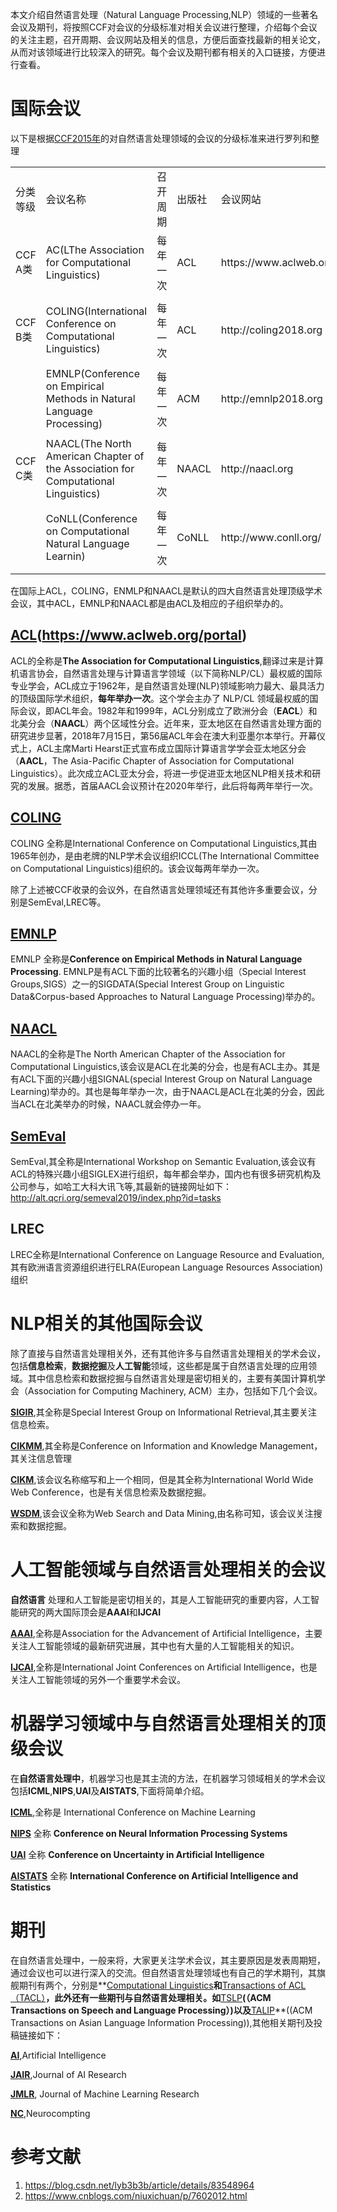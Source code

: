 本文介绍自然语言处理（Natural Language Processing,NLP）领域的一些著名会议及期刊，将按照CCF对会议的分级标准对相关会议进行整理，介绍每个会议的关注主题，召开周期、会议网站及相关的信息，方便后面查找最新的相关论文，从而对该领域进行比较深入的研究。每个会议及期刊都有相关的入口链接，方便进行查看。

# 国际会议

以下是根据[CCF2015年](https://www.ccf.org.cn/xspj/gyml/)的对自然语言处理领域的会议的分级标准来进行罗列和整理

<table>
   <tr>
      <td>分类等级</td>
      <td>会议名称</td>
      <td>召开周期</td>
      <td>出版社</td>
      <td>会议网站</td>
   </tr>
   <tr>
      <td>CCF A类</td>
      <td>AC(LThe Association for Computational Linguistics)</td>
      <td>每年一次</td>
      <td>ACL</td>
      <td>https://www.aclweb.org/portal</td>
   </tr>
   <tr>
      <td></td>
   </tr>
   <tr>
      <td>CCF B类</td>
      <td>COLING(International Conference on Computational Linguistics)</td>
      <td>每年一次</td>
      <td>ACL</td>
      <td>http://coling2018.org</td>
   </tr>
   <tr>
      <td></td>
   </tr>
   <tr>
      <td></td>
      <td>EMNLP(Conference on Empirical Methods in Natural Language Processing)</td>
      <td>每年一次</td>
      <td>ACM</td>
      <td>http://emnlp2018.org</td>
   </tr>
   <tr>
      <td></td>
   </tr>
   <tr>
      <td>CCF C类</td>
      <td>NAACL(The North American Chapter of the Association for Computational Linguistics)</td>
      <td>每年一次</td>
      <td>NAACL</td>
      <td>http://naacl.org</td>
   </tr>
   <tr>
      <td></td>
   </tr>
   <tr>
      <td></td>
      <td>CoNLL(Conference on Computational Natural Language Learnin)</td>
      <td>每年一次</td>
      <td>CoNLL</td>
      <td>http://www.conll.org/</td>
   </tr>
   <tr>
      <td></td>
   </tr>
</table>

在国际上ACL，COLING，ENMLP和NAACL是默认的四大自然语言处理顶级学术会议，其中ACL，EMNLP和NAACL都是由ACL及相应的子组织举办的。

## [ACL]()(https://www.aclweb.org/portal)

ACL的全称是**The Association for Computational Linguistics**,翻译过来是计算机语言协会，自然语言处理与计算语言学领域（以下简称NLP/CL）最权威的国际专业学会，ACL成立于1962年，是自然语言处理(NLP)领域影响力最大、最具活力的顶级国际学术组织，**每年举办一次**。这个学会主办了 NLP/CL 领域最权威的国际会议，即ACL年会。1982年和1999年，ACL分别成立了欧洲分会（**EACL**）和北美分会（**NAACL**）两个区域性分会。近年来，亚太地区在自然语言处理方面的研究进步显著，2018年7月15日，第56届ACL年会在澳大利亚墨尔本举行。开幕仪式上，ACL主席Marti Hearst正式宣布成立国际计算语言学学会亚太地区分会（**AACL**，The Asia-Pacific Chapter of Association for Computational Linguistics）。此次成立ACL亚太分会，将进一步促进亚太地区NLP相关技术和研究的发展。据悉，首届AACL会议预计在2020年举行，此后将每两年举行一次。



## [COLING](http://coling2018.org)

COLING 全称是International Conference on Computational Linguistics,其由1965年创办，是由老牌的NLP学术会议组织ICCL(The International Committee on Computational Linguistics)组织的。该会议每两年举办一次。

除了上述被CCF收录的会议外，在自然语言处理领域还有其他许多重要会议，分别是SemEval,LREC等。

## [EMNLP](http://emnlp2018.org)

EMNLP 全称是**Conference on Empirical Methods in Natural Language Processing**. EMNLP是有ACL下面的比较著名的兴趣小组（Special Interest Groups,SIGS）之一的SIGDATA(Special Interest Group on Linguistic Data&Corpus-based Approaches to Natural Language Processing)举办的。

## [NAACL](http://naacl.org)

NAACL的全称是The North American Chapter of the Association for Computational Linguistics,该会议是ACL在北美的分会，也是有ACL主办。其是有ACL下面的兴趣小组SIGNAL(special Interest Group on Natural Language Learning)举办的。其也是每年举办一次，由于NAACL是ACL在北美的分会，因此当ACL在北美举办的时候，NAACL就会停办一年。



## [SemEval](http://alt.qcri.org/semeval2019/index.php?id=tasks)

SemEval,其全称是International Workshop on Semantic Evaluation,该会议有ACL的特殊兴趣小组SIGLEX进行组织，每年都会举办，国内也有很多研究机构及公司参与，如哈工大科大讯飞等,其最新的链接网址如下：<http://alt.qcri.org/semeval2019/index.php?id=tasks>

## LREC

LREC全称是International Conference on Language Resource and Evaluation,其有欧洲语言资源组织进行ELRA(European Language Resources Association)组织

# NLP相关的其他国际会议

除了直接与自然语言处理相关外，还有其他许多与自然语言处理相关的学术会议，包括**信息检索**，**数据挖掘**及**人工智能**领域，这些都是属于自然语言处理的应用领域。其中信息检索和数据挖掘与自然语言处理是密切相关的，主要有美国计算机学会（Association for Computing Machinery, ACM）主办，包括如下几个会议。

**[SIGIR](http://sigir.org/)**,其全称是Special Interest Group on Informational Retrieval,其主要关注信息检索。

**[CIKMM](http://www.cikmconference.org/)**,其全称是Conference on Information and Knowledge Management，其关注信息管理

**[CIKM](http://www.iw3c2.org/)**,该会议名称缩写和上一个相同，但是其全称为International World Wide Web Conference，也是有关信息检索及数据挖掘。

**[WSDM](http://www.wsdm-conference.org/)**,该会议全称为Web Search and Data Mining,由名称可知，该会议关注搜索和数据挖掘。



#         人工智能领域与自然语言处理相关的会议

**自然语言** 处理和人工智能是密切相关的，其是人工智能研究的重要内容，人工智能研究的两大国际顶会是**AAAI**和**IJCAI**

**[AAAI](http://www.aaai.org/)**,全称是Association for the Advancement of Artificial Intelligence，主要关注人工智能领域的最新研究进展，其中也有大量的人工智能相关的知识。

**[IJCAI](https://www.ijcai.org/)**,全称是International Joint Conferences on Artificial Intelligence，也是关注人工智能领域的另外一个重要学术会议。

# 机器学习领域中与自然语言处理相关的顶级会议

在**自然语言处理中**，机器学习也是其主流的方法，在机器学习领域相关的学术会议包括**ICML**,**NIPS**,**UAI**及**AISTATS**,下面将简单介绍。

**[ICML](https://icml.cc/)**,全称是 International Conference on Machine Learning

**[NIPS](http://www.aaai.org/)** 全称 **Conference on Neural Information Processing Systems**

**[UAI](http://www.aaai.org/)** 全称 **Conference on Uncertainty in Artificial Intelligence**

**[AISTATS](http://www.aaai.org/)** 全称 **International Conference on Artificial Intelligence and Statistics**

# 期刊

在自然语言处理中，一般来将，大家更关注学术会议，其主要原因是发表周期短，通过会议也可以进行深入的交流。但自然语言处理领域也有自己的学术期刊，其旗舰期刊有两个，分别是**[Computational Linguistics](https://transacl.org/ojs/index.php/tacl)**和**[Transactions of ACL（TACL）](https://transacl.org/ojs/index.php/tacl)**，此外还有一些期刊与自然语言处理相关。如**[TSLP]()**(（ACM Transactions on Speech and Language Processing）)以及**[TALIP]()**((ACM Transactions on Asian Language Information Processing)),其他相关期刊及投稿链接如下：

**[AI](https://www.journals.elsevier.com/artificial-intelligence)**,Artificial Intelligence

**[JAIR](https://www.jair.org/index.php/jair)**,Journal of AI Research

**[JMLR]( http://www.jmlr.org/)**, Journal of Machine Learning Research

**[NC](https://www.journals.elsevier.com/neurocomputing/)**,Neurocompting

# 参考文献

1. https://blog.csdn.net/lyb3b3b/article/details/83548964
2. https://www.cnblogs.com/niuxichuan/p/7602012.html